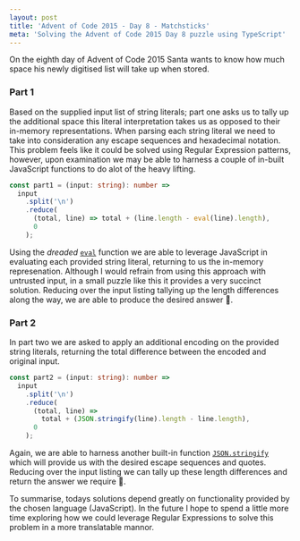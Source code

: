 ```yaml
---
layout: post
title: 'Advent of Code 2015 - Day 8 - Matchsticks'
meta: 'Solving the Advent of Code 2015 Day 8 puzzle using TypeScript'
---
```


On the eighth day of Advent of Code 2015 Santa wants to know how much space his newly digitised list will take up when stored.

<!--more-->

### Part 1

Based on the supplied input list of string literals; part one asks us to tally up the additional space this literal interpretation takes us as opposed to their in-memory representations.
When parsing each string literal we need to take into consideration any escape sequences and hexadecimal notation.
This problem feels like it could be solved using Regular Expression patterns, however, upon examination we may be able to harness a couple of in-built JavaScript functions to do alot of the heavy lifting.

```typescript
const part1 = (input: string): number =>
  input
    .split('\n')
    .reduce(
      (total, line) => total + (line.length - eval(line).length),
      0
    );
```

Using the _dreaded_ [`eval`](https://developer.mozilla.org/en-US/docs/Web/JavaScript/Reference/Global_Objects/eval) function we are able to leverage JavaScript in evaluating each provided string literal, returning to us the in-memory represenation.
Although I would refrain from using this approach with untrusted input, in a small puzzle like this it provides a very succinct solution.
Reducing over the input listing tallying up the length differences along the way, we are able to produce the desired answer 🌟.

### Part 2

In part two we are asked to apply an additional encoding on the provided string literals, returning the total difference between the encoded and original input.

```typescript
const part2 = (input: string): number =>
  input
    .split('\n')
    .reduce(
      (total, line) =>
        total + (JSON.stringify(line).length - line.length),
      0
    );
```

Again, we are able to harness another built-in function [`JSON.stringify`](https://developer.mozilla.org/en-US/docs/Web/JavaScript/Reference/Global_Objects/JSON/stringify) which will provide us with the desired escape sequences and quotes.
Reducing over the input listing we can tally up these length differences and return the answer we require 🌟.

To summarise, todays solutions depend greatly on functionality provided by the chosen language (JavaScript).
In the future I hope to spend a little more time exploring how we could leverage Regular Expressions to solve this problem in a more translatable mannor.
